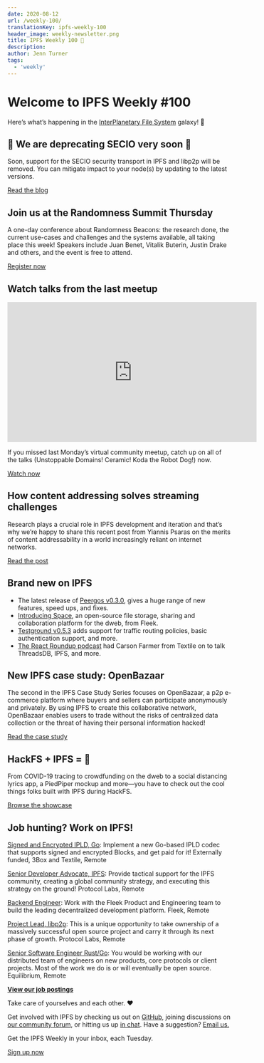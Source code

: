 ```yaml
---
date: 2020-08-12
url: /weekly-100/
translationKey: ipfs-weekly-100
header_image: weekly-newsletter.png
title: IPFS Weekly 100 🎉
description:
author: Jenn Turner
tags:
  - 'weekly'
---
```


# Welcome to IPFS Weekly #100

Here’s what’s happening in the [InterPlanetary File System](https://ipfs.io/) galaxy! 🚀

## 🚨 We are deprecating SECIO very soon 🚨

Soon, support for the SECIO security transport in IPFS and libp2p will be removed. You can mitigate impact to your node(s) by updating to the latest versions.

[Read the blog](https://blog.ipfs.io/2020-08-07-deprecating-secio/)

## Join us at the Randomness Summit Thursday

A one-day conference about Randomness Beacons: the research done, the current use-cases and challenges and the systems available, all taking place this week! Speakers include Juan Benet, Vitalik Buterin, Justin Drake and others, and the event is free to attend.

[Register now](https://randomness2020.com/)

## Watch talks from the last meetup

<iframe width="560" height="315" src="https://www.youtube.com/embed/2Al81DPnhgI" frameborder="0" allow="accelerometer; autoplay; encrypted-media; gyroscope; picture-in-picture" allowfullscreen></iframe>

<br>

If you missed last Monday’s virtual community meetup, catch up on all of the talks (Unstoppable Domains! Ceramic! Koda the Robot Dog!) now.

[Watch now](https://www.youtube.com/watch?v=mBFYKesErvI&list=PLuhRWgmPaHtToVYaDkd6ZTwB2Lo30s1vB&index=11&t=0s)

## How content addressing solves streaming challenges

Research plays a crucial role in IPFS development and iteration and that’s why we’re happy to share this recent post from Yiannis Psaras on the merits of content addressability in a world increasingly reliant on internet networks.

[Read the post](https://research.protocol.ai/blog/2020/how-content-addressing-can-solve-streaming-challenges-as-networks-are-overloaded/)

## Brand new on IPFS

- The latest release of [Peergos v0.3.0](https://peergos.org/posts/release-v0.3.0), gives a huge range of new features, speed ups, and fixes.
- [Introducing Space](https://blog.space.storage/posts/Introducing-Space), an open-source file storage, sharing and collaboration platform for the dweb, from Fleek.
- [Testground v0.5.3](https://github.com/testground/testground/releases/tag/v0.5.3) adds support for traffic routing policies, basic authentication support, and more.
- [The React Roundup podcast](https://devchat.tv/react-round-up/rru-114-decentralized-react-threadsdb-ipfs-filecoin-with-carson-farmer/) had Carson Farmer from Textile on to talk ThreadsDB, IPFS, and more.

## New IPFS case study: OpenBazaar

The second in the IPFS Case Study Series focuses on OpenBazaar, a p2p e-commerce platform where buyers and sellers can participate anonymously and privately. By using IPFS to create this collaborative network, OpenBazaar enables users to trade without the risks of centralized data collection or the threat of having their personal information hacked!

[Read the case study](https://docs.ipfs.io/concepts/case-study-openbazaar/#overview)

## HackFS + IPFS = 🤯

From COVID-19 tracing to crowdfunding on the dweb to a social distancing lyrics app, a PiedPiper mockup and more—you have to check out the cool things folks built with IPFS during HackFS.

[Browse the showcase](https://hack.ethglobal.co/hackfs/showcase)

## Job hunting? Work on IPFS!

[Signed and Encrypted IPLD, Go](https://www.notion.so/Signed-and-Encrypted-data-in-IPFS-e1593e90b56e44c38e165109999782ce): Implement a new Go-based IPLD codec that supports signed and encrypted Blocks, and get paid for it! Externally funded, 3Box and Textile, Remote

[Senior Developer Advocate, IPFS](https://jobs.lever.co/protocol/71c4a9b9-af90-4ce9-9dba-8b72507997bf): Provide tactical support for the IPFS community, creating a global community strategy, and executing this strategy on the ground! Protocol Labs, Remote

[Backend Engineer](https://cryptojobslist.com/jobs/backend-engineer-at-fleek-remote): Work with the Fleek Product and Engineering team to build the leading decentralized development platform. Fleek, Remote

[Project Lead, libp2p](https://jobs.lever.co/protocol/27ff3891-6e13-4aa8-b43a-734715e85a26): This is a unique opportunity to take ownership of a massively successful open source project and carry it through its next phase of growth. Protocol Labs, Remote

[Senior Software Engineer Rust/Go](https://www.notion.so/Hiring-Senior-Software-Engineer-Rust-Go-e6c94ccc261f426c80a483c7fc642412): You would be working with our distributed team of engineers on new products, core protocols or client projects. Most of the work we do is or will eventually be open source. Equilibrium, Remote

**[View our job postings](https://jobs.lever.co/protocol)**

Take care of yourselves and each other. ❤️

Get involved with IPFS by checking us out on [GitHub](https://github.com/ipfs), joining discussions on [our community forum](https://discuss.ipfs.io/), or hitting us up [in chat](https://riot.im/app/#/room/#ipfs:matrix.org). Have a suggestion? [Email us.](mailto:newsletter@ipfs.io)

Get the IPFS Weekly in your inbox, each Tuesday.

<p><a href="https://ipfs.us4.list-manage.com/subscribe?u=25473244c7d18b897f5a1ff6b&amp;id=cad54b2230" class="button button-primary">Sign up now</a></p>
